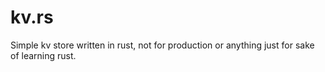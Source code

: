 # kv.rs
Simple kv store written in rust, not for production or anything just for sake of learning rust.